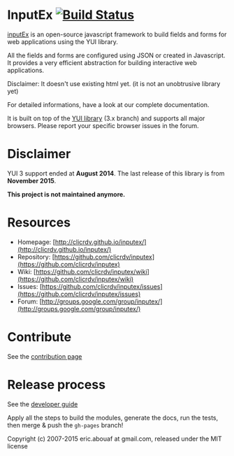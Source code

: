 InputEx [![Build Status](https://travis-ci.org/clicrdv/inputex.png?branch=master)](https://travis-ci.org/clicrdv/inputex)
=======

[inputEx](http://neyric.github.com/inputex) is an open-source javascript framework to build fields and forms for web applications using the YUI library.

All the fields and forms are configured using JSON or created in Javascript. It provides a very efficient abstraction for building interactive web applications.

Disclaimer: It doesn't use existing html yet. (it is not an unobtrusive library yet)

For detailed informations, have a look at our complete documentation.

It is built on top of the [YUI library](http://developer.yahoo.com/yui/3/) (3.x branch) and supports all major browsers. Please report your specific browser issues in the forum.

Disclaimer
==========

YUI 3 support ended at **August 2014**. The last release of this library is from **November 2015**.

**This project is not maintained anymore.**

Resources
=========

 * Homepage: [http://clicrdv.github.io/inputex/](http://clicrdv.github.io/inputex/)
 * Repository: [https://github.com/clicrdv/inputex](https://github.com/clicrdv/inputex)
 * Wiki: [https://github.com/clicrdv/inputex/wiki](https://github.com/clicrdv/inputex/wiki)
 * Issues: [https://github.com/clicrdv/inputex/issues](https://github.com/clicrdv/inputex/issues)
 * Forum: [http://groups.google.com/group/inputex/](http://groups.google.com/group/inputex/)

Contribute
==========

See the [contribution page](https://github.com/clicrdv/inputex/blob/master/CONTRIBUTE.md)

Release process
==============

See the [developer guide](https://github.com/clicrdv/inputex/blob/master/GUIDELINES.md)

Apply all the steps to build the modules, generate the docs, run the tests, then merge & push the `gh-pages` branch!


Copyright (c) 2007-2015 eric.abouaf at gmail.com, released under the MIT license
